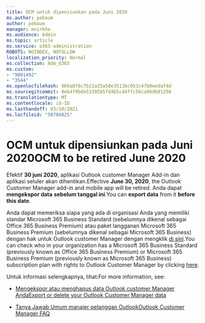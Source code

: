 ```yaml
---
title: OCM untuk dipensiunkan pada Juni 2020
ms.author: pebaum
author: pebaum
manager: mnirkhe
ms.audience: Admin
ms.topic: article
ms.service: o365-administration
ROBOTS: NOINDEX, NOFOLLOW
localization_priority: Normal
ms.collection: Adm_O365
ms.custom:
- "9001492"
- "3544"
ms.openlocfilehash: 966a076c7b22a25a58e3513bc053c47b0eedaf4d
ms.sourcegitcommit: 0eb4f9bde53395b5fd4b5cd4ffc56ca96db91298
ms.translationtype: MT
ms.contentlocale: id-ID
ms.lasthandoff: 03/10/2021
ms.locfileid: "50704825"
---
```

# <a name="ocm-to-be-retired-june-2020"></a><span data-ttu-id="89938-102">OCM untuk dipensiunkan pada Juni 2020</span><span class="sxs-lookup"><span data-stu-id="89938-102">OCM to be retired June 2020</span></span>


<span data-ttu-id="89938-103">Efektif **30 juni 2020**, aplikasi Outlook customer Manager Add-in dan aplikasi seluler akan dihentikan.</span><span class="sxs-lookup"><span data-stu-id="89938-103">Effective **June 30, 2020**, the Outlook Customer Manager add-in and mobile app will be retired.</span></span> <span data-ttu-id="89938-104">Anda dapat  **mengekspor data**  **sebelum tanggal ini**.</span><span class="sxs-lookup"><span data-stu-id="89938-104">You can  **export data**  from it  **before this date**.</span></span>  

<span data-ttu-id="89938-105">Anda dapat memeriksa siapa yang ada di organisasi Anda yang memiliki standar Microsoft 365 Business Standard (sebelumnya dikenal sebagai Office 365 Business Premium) atau paket langganan Microsoft 365 Business Premium (sebelumnya dikenal sebagai Microsoft 365 Business) dengan hak untuk Outlook customer Manager dengan mengklik [di sini](https://admin.microsoft.com/AdminPortal/Home?ref=/users).</span><span class="sxs-lookup"><span data-stu-id="89938-105">You can check who in your organization has a Microsoft 365 Business Standard (previously known as Office 365 Business Premium) or Microsoft 365 Business Premium (previously known as Microsoft 365 Business) subscription plan with rights to Outlook Customer Manager by clicking [here](https://admin.microsoft.com/AdminPortal/Home?ref=/users).</span></span>

<span data-ttu-id="89938-106">Untuk informasi selengkapnya, lihat:</span><span class="sxs-lookup"><span data-stu-id="89938-106">For more information, see:</span></span>

- [<span data-ttu-id="89938-107">Mengekspor atau menghapus data Outlook customer Manager Anda</span><span class="sxs-lookup"><span data-stu-id="89938-107">Export or delete your Outlook Customer Manager data</span></span>](https://support.office.com/article/1a421cb4-e8de-4b44-bfb8-710b92820439)

- [<span data-ttu-id="89938-108">Tanya Jawab Umum manajer pelanggan Outlook</span><span class="sxs-lookup"><span data-stu-id="89938-108">Outlook Customer Manager FAQ</span></span>](https://techcommunity.microsoft.com/t5/outlook-customer-manager/faq-frequently-asked-questions-about-outlook-customer-manager/m-p/29680)
